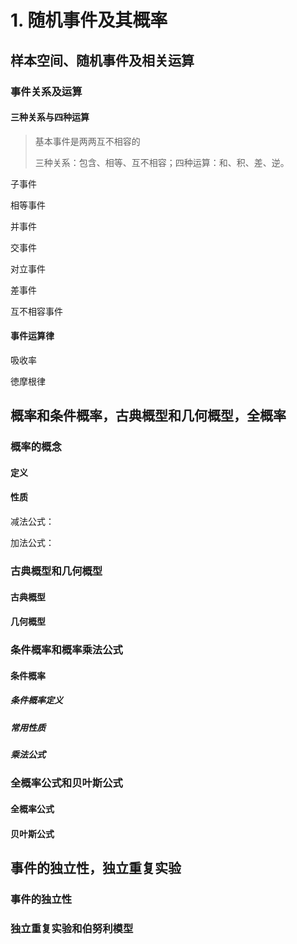 # 1. 随机事件及其概率

## 样本空间、随机事件及相关运算

### 事件关系及运算

#### 三种关系与四种运算

> 基本事件是两两互不相容的
>
> 三种关系：包含、相等、互不相容；四种运算：和、积、差、逆。

子事件

相等事件

并事件

交事件

对立事件

差事件

互不相容事件

#### 事件运算律

吸收率

徳摩根律

## 概率和条件概率，古典概型和几何概型，全概率

### 概率的概念

#### 定义

#### 性质

减法公式：

加法公式：

### 古典概型和几何概型

#### 古典概型

#### 几何概型

### 条件概率和概率乘法公式

#### 条件概率

##### 条件概率定义

##### 常用性质

##### 乘法公式

### 全概率公式和贝叶斯公式

#### 全概率公式

#### 贝叶斯公式

## 事件的独立性，独立重复实验

### 事件的独立性

### 独立重复实验和伯努利模型
